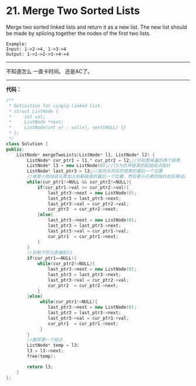 # 21. Merge Two Sorted Lists

Merge two sorted linked lists and return it as a new list. The new list should be made by splicing together the nodes of the first two lists.

    Example:
    Input: 1->2->4, 1->3->4
    Output: 1->1->2->3->4->4

---

不知道怎么 一直卡时间。
还是AC了。

---

**代码：**

```c++
/**
 * Definition for singly-linked list.
 * struct ListNode {
 *     int val;
 *     ListNode *next;
 *     ListNode(int x) : val(x), next(NULL) {}
 * };
 */
class Solution {
public:
    ListNode* mergeTwoLists(ListNode* l1, ListNode* l2) {
        ListNode* cur_ptr1 = l1,* cur_ptr2 = l2;//分别用来遍历两个链表
        ListNode* l3 = new ListNode(0);//l3为合并链表的起始结点指针
        ListNode* last_ptr3 = l3;//指向合并后的链表的最后一个位置
        //谁更小则将该元素加入到新链表的最后一个位置，然后更小元素的指针向后移动。
        while(cur_ptr1!=NULL && cur_ptr2!=NULL){
            if(cur_ptr1->val >= cur_ptr2->val){
                last_ptr3->next = new ListNode(0);
                last_ptr3 = last_ptr3->next;
                last_ptr3->val = cur_ptr2->val;
                cur_ptr2  = cur_ptr2->next;
            }else{
                last_ptr3->next = new ListNode(0);
                last_ptr3 = last_ptr3->next;
                last_ptr3->val = cur_ptr1->val;
                cur_ptr1  = cur_ptr1->next;
            }
        }
        //将剩下的元素接到l3
        if(cur_ptr1==NULL){
            while(cur_ptr2!=NULL){
                last_ptr3->next = new ListNode(0);
                last_ptr3 = last_ptr3->next;
                last_ptr3->val = cur_ptr2->val;
                cur_ptr2  = cur_ptr2->next;   
            }
        }else{
             while(cur_ptr1!=NULL){
                last_ptr3->next = new ListNode(0);
                last_ptr3 = last_ptr3->next;
                last_ptr3->val = cur_ptr1->val;
                cur_ptr1  = cur_ptr1->next; 
             }
        }
        //删除第一个结点
        ListNode* temp = l3;
        l3 = l3->next;
        free(temp);

        return l3;
    }
};
```





